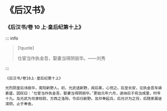 # 《后汉书》

### 《后汉书/卷 10 上·皇后纪第十上》

::: info

> [!quote]
>
> 仕宦当作执金吾，娶妻当得阴丽华。——刘秀

:::

```
《后汉书/卷10上·皇后纪第十上》

光烈阴皇后讳丽华，南阳新野人。初，光武适新野，闻后美，心悦之。后至长安，见执金吾车骑甚盛，因叹曰：‘仕宦当作执金吾，娶妻当得阴丽华。’更始元年六月，遂纳后于宛当成里，时年十九。及光武为司隶校尉，方西之洛阳，令后归新野。及邓奉起兵，后兄识为之将，后随家属徙淯阴，止于奉舍。
```
